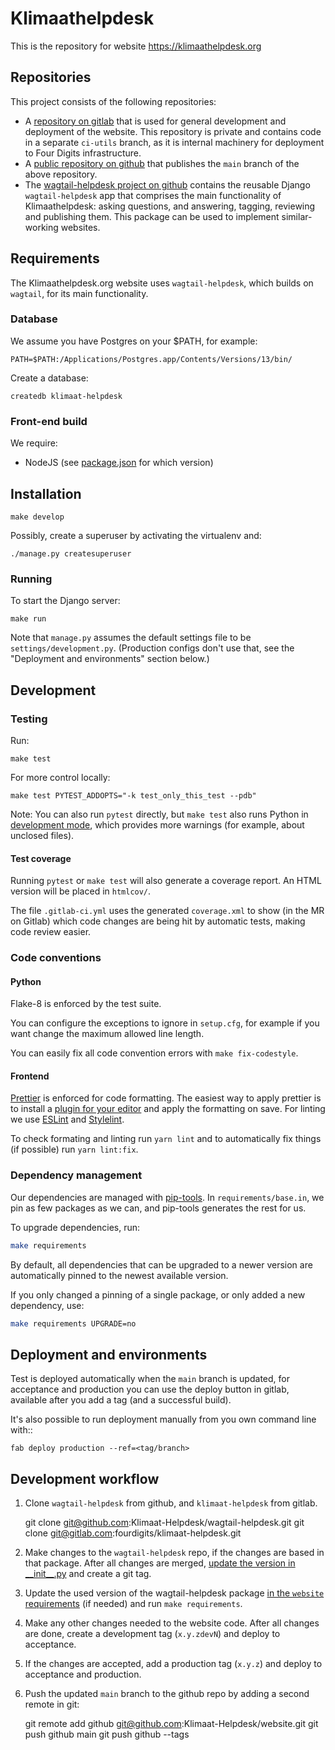 # Klimaathelpdesk

This is the repository for website https://klimaathelpdesk.org

## Repositories

This project consists of the following repositories:

- A [repository on gitlab](https://gitlab.com/fourdigits/klimaat-helpdesk/) that is used for general development and deployment of the website. This repository is private and contains code in a separate `ci-utils` branch, as it is internal machinery for deployment to Four Digits infrastructure.
- A [public repository on github](https://github.com/Klimaat-Helpdesk/website) that publishes the `main` branch of the above repository.
- The [wagtail-helpdesk project on github](https://github.com/Klimaat-Helpdesk/wagtail-helpdesk) contains the reusable Django `wagtail-helpdesk` app that comprises the main functionality of Klimaathelpdesk: asking questions, and answering, tagging, reviewing and publishing them. This package can be used to implement similar-working websites.

## Requirements

The Klimaathelpdesk.org website uses `wagtail-helpdesk`, which builds on `wagtail`, for its main functionality.

### Database

We assume you have Postgres on your $PATH, for example:

    PATH=$PATH:/Applications/Postgres.app/Contents/Versions/13/bin/

Create a database:

    createdb klimaat-helpdesk


### Front-end build

We require:

- NodeJS (see [package.json](./package.json) for which version)


## Installation

    make develop

Possibly, create a superuser by activating the virtualenv and:

    ./manage.py createsuperuser


### Running

To start the Django server:

    make run

Note that `manage.py` assumes the default settings file to be `settings/development.py`. (Production configs don't use that, see the "Deployment and environments" section below.)


## Development

### Testing

Run:

    make test

For more control locally:

    make test PYTEST_ADDOPTS="-k test_only_this_test --pdb"

Note: You can also run ``pytest`` directly, but `make test` also runs Python in
[development mode](https://docs.python.org/3/library/devmode.html), which provides
more warnings (for example, about unclosed files).

#### Test coverage

Running `pytest` or `make test` will also generate a coverage report.
An HTML version will be placed in `htmlcov/`.

The file `.gitlab-ci.yml` uses the generated `coverage.xml` to show
(in the MR on Gitlab) which code changes are being hit by automatic tests,
making code review easier.

### Code conventions

#### Python

Flake-8 is enforced by the test suite.

You can configure the exceptions to ignore in `setup.cfg`, for example if
you want change the maximum allowed line length.

You can easily fix all code convention errors with `make fix-codestyle`.

#### Frontend

[Prettier](https://prettier.io/) is enforced for code formatting. The easiest way to apply prettier is to install a [plugin for your editor](https://prettier.io/docs/en/editors.html) and apply the formatting on save.
For linting we use [ESLint](https://eslint.org/) and [Stylelint](https://stylelint.io/).

To check formating and linting run `yarn lint` and to automatically fix things (if possible) run `yarn lint:fix`.

### Dependency management

Our dependencies are managed with [pip-tools](https://github.com/jazzband/pip-tools).
In `requirements/base.in`, we pin as few packages as we can, and pip-tools generates the rest for us.

To upgrade dependencies, run:

```bash
make requirements
```

By default, all dependencies that can be upgraded to a newer version are automatically pinned to
the newest available version.

If you only changed a pinning of a single package, or only added a new dependency, use:

```bash
make requirements UPGRADE=no
```

## Deployment and environments

Test is deployed automatically when the `main` branch is updated, for acceptance and production you can use the
deploy button in gitlab, available after you add a tag (and a successful build).

It's also possible to run deployment manually from you own command line with::

    fab deploy production --ref=<tag/branch>

## Development workflow

1. Clone `wagtail-helpdesk` from github, and `klimaat-helpdesk` from gitlab.

    git clone git@github.com:Klimaat-Helpdesk/wagtail-helpdesk.git
    git clone git@gitlab.com:fourdigits/klimaat-helpdesk.git

2. Make changes to the `wagtail-helpdesk` repo, if the changes are based in that package. After all changes are merged, [update the version in \_\_init\_\_.py](https://github.com/Klimaat-Helpdesk/wagtail-helpdesk/blob/main/wagtail_helpdesk/__init__.py) and create a git tag.

3. Update the used version of the wagtail-helpdesk package [in the `website` requirements](https://gitlab.com/fourdigits/klimaat-helpdesk/-/blob/main/requirements/base.in) (if needed) and run `make requirements`.

4. Make any other changes needed to the website code. After all changes are done, create a development tag (`x.y.zdevN`) and deploy to acceptance.

5. If the changes are accepted, add a production tag (`x.y.z`) and deploy to acceptance and production.

6. Push the updated `main` branch to the github repo by adding a second remote in git:

    git remote add github git@github.com:Klimaat-Helpdesk/website.git
    git push github main
    git push github --tags
